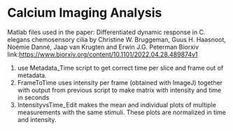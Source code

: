 # Calcium Imaging Analysis 
Matlab files used in the paper: 
Differentiated dynamic response in C. elegans chemosensory cilia 
by Christine W. Bruggeman, Guus H. Haasnoot, Noémie Danné, Jaap van Krugten and Erwin J.G. Peterman
Biorxiv link:https://www.biorxiv.org/content/10.1101/2022.04.28.489874v1

1) use Metadata_Time script to get correct time per slice and frame out of metadata. 
2) FrameToTime uses intensity per frame (obtained with ImageJ) together with output from previous script to make matrix with intensity and time in seconds
3) IntensityvsTime_Edit makes the mean and individual plots of multiple measurements with the same stimuli. These plots are normalized in time and intensity.
